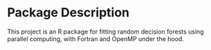 Package Description
===================

This project is an R package for fitting random decision forests using parallel computing, with Fortran and OpenMP under the hood.

